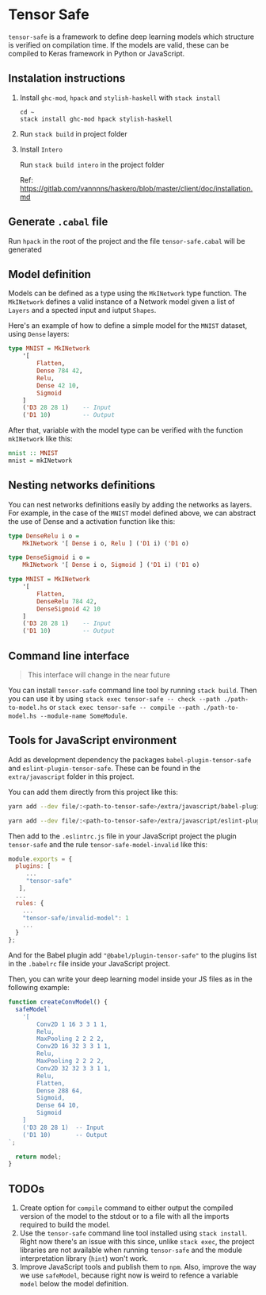 # Tensor Safe

`tensor-safe` is a framework to define deep learning models which structure is verified on
compilation time. If the models are valid, these can be compiled to Keras framework in Python
or JavaScript.

## Instalation instructions

1. Install `ghc-mod`, `hpack` and `stylish-haskell` with `stack install`

   ```
   cd ~
   stack install ghc-mod hpack stylish-haskell
   ```

2. Run `stack build` in project folder
3. Install `Intero`

   Run `stack build intero` in the project folder

   Ref: https://gitlab.com/vannnns/haskero/blob/master/client/doc/installation.md

## Generate `.cabal` file

Run `hpack` in the root of the project and the file `tensor-safe.cabal` will be generated

## Model definition

Models can be defined as a type using the `MkINetwork` type function. The `MkINetwork` defines a
valid instance of a Network model given a list of `Layers` and a spected input and iutput `Shapes`.

Here's an example of how to define a simple model for the `MNIST` dataset, using `Dense` layers:

```haskell
type MNIST = MkINetwork
    '[
        Flatten,
        Dense 784 42,
        Relu,
        Dense 42 10,
        Sigmoid
    ]
    ('D3 28 28 1)    -- Input
    ('D1 10)         -- Output
```

After that, variable with the model type can be verified with the function `mkINetwork` like this:

```haskell
mnist :: MNIST
mnist = mkINetwork
```

## Nesting networks definitions

You can nest networks definitions easily by adding the networks as layers. For example, in the case of the `MNIST` model defined above, we can abstract the use of Dense and a activation function like this:

```haskell
type DenseRelu i o =
    MkINetwork '[ Dense i o, Relu ] ('D1 i) ('D1 o)

type DenseSigmoid i o =
    MkINetwork '[ Dense i o, Sigmoid ] ('D1 i) ('D1 o)

type MNIST = MkINetwork
    '[
        Flatten,
        DenseRelu 784 42,
        DenseSigmoid 42 10
    ]
    ('D3 28 28 1)    -- Input
    ('D1 10)         -- Output
```

## Command line interface

> This interface will change in the near future

You can install `tensor-safe` command line tool by running `stack build`. Then you can use it by using `stack exec tensor-safe -- check --path ./path-to-model.hs` or `stack exec tensor-safe -- compile --path ./path-to-model.hs --module-name SomeModule`.

## Tools for JavaScript environment

Add as development dependency the packages `babel-plugin-tensor-safe` and `eslint-plugin-tensor-safe`. These can be found in the `extra/javascript` folder in this project.

You can add them directly from this project like this:

```bash
yarn add --dev file/:<path-to-tensor-safe>/extra/javascript/babel-plugin-tensor-safe

yarn add --dev file/:<path-to-tensor-safe>/extra/javascript/eslint-plugin-tensor-safe
```

Then add to the `.eslintrc.js` file in your JavaScript project the plugin `tensor-safe` and the rule `tensor-safe-model-invalid` like this:

```js
module.exports = {
  plugins: [
     ...
     "tensor-safe"
   ],
  ...
  rules: {
    ...
    "tensor-safe/invalid-model": 1
    ...
  }
};
```

And for the Babel plugin add `"@babel/plugin-tensor-safe"` to the plugins list in the `.babelrc` file inside your JavaScript project.

Then, you can write your deep learning model inside your JS files as in the following example:

```js
function createConvModel() {
  safeModel`
    '[
        Conv2D 1 16 3 3 1 1,
        Relu,
        MaxPooling 2 2 2 2,
        Conv2D 16 32 3 3 1 1,
        Relu,
        MaxPooling 2 2 2 2,
        Conv2D 32 32 3 3 1 1,
        Relu,
        Flatten,
        Dense 288 64,
        Sigmoid,
        Dense 64 10,
        Sigmoid
    ]
    ('D3 28 28 1)  -- Input
    ('D1 10)       -- Output
`;

  return model;
}
```

## TODOs

1. Create option for `compile` command to either output the compiled version of the model to the stdout or to a file with all the imports required to build the model.
2. Use the `tensor-safe` command line tool installed using `stack install`. Right now there's an issue with this since, unlike `stack exec`, the project libraries are not available when running `tensor-safe` and the module interpretation library (`hint`) won't work.
3. Improve JavaScript tools and publish them to `npm`. Also, improve the way we use `safeModel`, because right now is weird to refence a variable `model` below the model definition.
